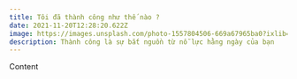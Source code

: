 ```yaml
---
title: Tôi đã thành công như thế nào ?
date: 2021-11-20T12:28:20.622Z
image: https://images.unsplash.com/photo-1557804506-669a67965ba0?ixlib=rb-1.2.1&ixid=MnwxMjA3fDB8MHxwaG90by1wYWdlfHx8fGVufDB8fHx8&auto=format&fit=crop&w=1074&q=80
description: Thành công là sự bắt nguồn từ nỗ lực hằng ngày của bạn
---
```

Content